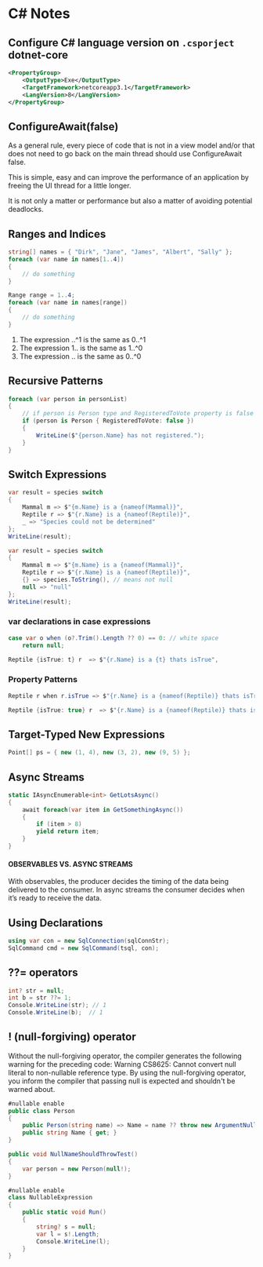 # C# Notes

## Configure C# language version on `.csporject` dotnet-core

```xml
<PropertyGroup>
    <OutputType>Exe</OutputType>
    <TargetFramework>netcoreapp3.1</TargetFramework>
    <LangVersion>8</LangVersion>
</PropertyGroup>
```

## ConfigureAwait(false)

As a general rule, every piece of code that is not in a view model and/or that does not need to go back on the main thread should use ConfigureAwait false.

This is simple, easy and can improve the performance of an application by freeing the UI thread for a little longer.

It is not only a matter or performance but also a matter of avoiding potential deadlocks.

## Ranges and Indices

```c#
string[] names = { "Dirk", "Jane", "James", "Albert", "Sally" };
foreach (var name in names[1..4])
{
    // do something
}

Range range = 1..4;
foreach (var name in names[range])
{
    // do something
}
```

1. The expression ..^1 is the same as 0..^1
2. The expression 1.. is the same as 1..^0
3. The expression .. is the same as 0..^0

## Recursive Patterns

```c#
foreach (var person in personList)
{
    // if person is Person type and RegisteredToVote property is false
    if (person is Person { RegisteredToVote: false })
    {
        WriteLine($"{person.Name} has not registered.");
    }
}
```

## Switch Expressions

```c#
var result = species switch
{
    Mammal m => $"{m.Name} is a {nameof(Mammal)}",
    Reptile r => $"{r.Name} is a {nameof(Reptile)}",
    _ => "Species could not be determined"
};
WriteLine(result);

var result = species switch
{
    Mammal m => $"{m.Name} is a {nameof(Mammal)}",
    Reptile r => $"{r.Name} is a {nameof(Reptile)}",
    {} => species.ToString(), // means not null
    null => "null"
};
WriteLine(result);
```

### var declarations in case expressions

```c#
case var o when (o?.Trim().Length ?? 0) == 0: // white space
    return null;
```

```c#
Reptile {isTrue: t} r  => $"{r.Name} is a {t} thats isTrue",
```

### Property Patterns

```c#
Reptile r when r.isTrue => $"{r.Name} is a {nameof(Reptile)} thats isTrue",
```

```c#
Reptile {isTrue: true} r  => $"{r.Name} is a {nameof(Reptile)} thats isTrue",
```

## Target-Typed New Expressions

```c#
Point[] ps = { new (1, 4), new (3, 2), new (9, 5) };
```

## Async Streams

```c#
static IAsyncEnumerable<int> GetLotsAsync()
{
    await foreach(var item in GetSomethingAsync())
    {
        if (item > 8)
        yield return item;
    }
}
```

#### OBSERVABLES VS. ASYNC STREAMS

With observables, the producer decides the timing of the data being delivered to the consumer.
In async streams the consumer decides when it’s ready to receive the data.

## Using Declarations

```c#
using var con = new SqlConnection(sqlConnStr);
SqlCommand cmd = new SqlCommand(tsql, con);
```

## ??= operators

```c#
int? str = null;
int b = str ??= 1;
Console.WriteLine(str); // 1
Console.WriteLine(b);  // 1
```

## ! (null-forgiving) operator

Without the null-forgiving operator, the compiler generates the following warning for the preceding code: Warning CS8625: Cannot convert null literal to non-nullable reference type. By using the null-forgiving operator, you inform the compiler that passing null is expected and shouldn't be warned about.

```c#
#nullable enable
public class Person
{
    public Person(string name) => Name = name ?? throw new ArgumentNullException(nameof(name));
    public string Name { get; }
}

public void NullNameShouldThrowTest()
{
    var person = new Person(null!);
}
```

```c#
#nullable enable
class NullableExpression
{
    public static void Run()
    {
        string? s = null;
        var l = s!.Length;
        Console.WriteLine(l);
    }
}
```
